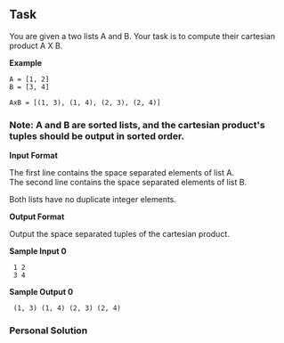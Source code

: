 ## Task

You are given a two lists A and B. Your task is to compute their cartesian product A X B.

**Example**

```
A = [1, 2]
B = [3, 4]

AxB = [(1, 3), (1, 4), (2, 3), (2, 4)]

```
### Note: **A** and **B** are sorted lists, and the cartesian product's tuples should be output in sorted order.

**Input Format**

The first line contains the space separated elements of list A.   
The second line contains the space separated elements of list B.  

Both lists have no duplicate integer elements.

**Output Format**

Output the space separated tuples of the cartesian product.

**Sample Input 0**

```
 1 2
 3 4
```

**Sample Output 0**

```
 (1, 3) (1, 4) (2, 3) (2, 4)
```

### Personal Solution
